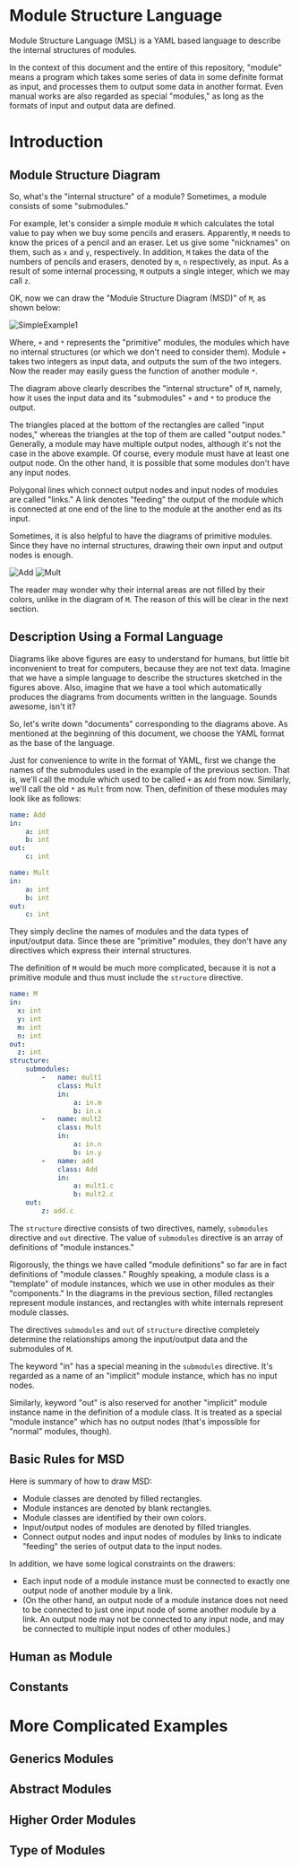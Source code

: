 # Module Structure Language
Module Structure Language (MSL) is a YAML based language to describe the internal structures of modules.

In the context of this document and the entire of this repository, "module" means a program which takes some series of data in some definite format as input, and processes them to output some data in another format.
Even manual works are also regarded as special "modules," as long as the formats of input and output data are defined.

# Introduction
## Module Structure Diagram
So, what's the "internal structure" of a module?
Sometimes, a module consists of some "submodules."

For example, let's consider a simple module `M` which calculates the total value to pay when we buy some pencils and erasers.
Apparently, `M` needs to know the prices of a pencil and an eraser.
Let us give some "nicknames" on them, such as `x` and `y`, respectively.
In addition, `M` takes the data of the numbers of pencils and erasers, denoted by `m`, `n` respectively, as input.
As a result of some internal processing, `M` outputs a single integer, which we may call `z`.

OK, now we can draw the "Module Structure Diagram (MSD)" of `M`, as shown below:

![SimpleExample1](fig/SimpleExample1.svg)

Where, `+` and `*` represents the "primitive" modules, the modules which have no internal structures (or which we don't need to consider them).
Module `+` takes two integers as input data, and outputs the sum of the two integers.
Now the reader may easily guess the function of another module `*`.

The diagram above clearly describes the "internal structure" of `M`, namely, how it uses the input data and its "submodules" `+` and `*` to produce the output.

The triangles placed at the bottom of the rectangles are called "input nodes," whereas the triangles at the top of them are called "output nodes."
Generally, a module may have multiple output nodes, although it's not the case in the above example.
Of course, every module must have at least one output node.
On the other hand, it is possible that some modules don't have any input nodes.

Polygonal lines which connect output nodes and input nodes of modules are called "links."
A link denotes "feeding" the output of the module which is connected at one end of the line to the module at the another end as its input.

Sometimes, it is also helpful to have the diagrams of primitive modules.
Since they have no internal structures, drawing their own input and output nodes is enough.

![Add](fig/Add.svg)
![Mult](fig/Mult.svg)

The reader may wonder why their internal areas are not filled by their colors, unlike in the diagram of `M`.
The reason of this will be clear in the next section.

## Description Using a Formal Language
Diagrams like above figures are easy to understand for humans, but little bit inconvenient to treat for computers, because they are not text data.
Imagine that we have a simple language to describe the structures sketched in the figures above.
Also, imagine that we have a tool which automatically produces the diagrams from documents written in the language.
Sounds awesome, isn't it?

So, let's write down "documents" corresponding to the diagrams above.
As mentioned at the beginning of this document, we choose the YAML format as the base of the language. 

Just for convenience to write in the format of YAML, first we change the names of the submodules used in the example of the previous section.
That is, we'll call the module which used to be called `+` as `Add` from now. Similarly, we'll call the old `*` as `Mult` from now.
Then, definition of these modules may look like as follows:

```yml
name: Add
in:
    a: int
    b: int
out:
    c: int
```

```yml
name: Mult
in:
    a: int
    b: int
out:
    c: int
```

They simply decline the names of modules and the data types of input/output data.
Since these are "primitive" modules, they don't have any directives which express their internal structures.

The definition of `M` would be much more complicated, because it is not a primitive module and thus must include the `structure` directive.

```yml
name: M
in:
  x: int
  y: int
  m: int
  n: int
out:
  z: int
structure:
    submodules:
        -   name: mult1
            class: Mult
            in:
                a: in.m
                b: in.x
        -   name: mult2
            class: Mult
            in:
                a: in.n
                b: in.y
        -   name: add
            class: Add
            in:
                a: mult1.c
                b: mult2.c
    out:
        z: add.c
```

The `structure` directive consists of two directives, namely, `submodules` directive and `out` directive. The value of `submodules` directive is an array of definitions of "module instances."

Rigorously, the things we have called "module definitions" so far are in fact definitions of "module classes."
Roughly speaking, a module class is a "template" of module instances, which we use in other modules as their "components."
In the diagrams in the previous section, filled rectangles represent module instances, and rectangles with white internals represent module classes.

The directives `submodules` and `out` of `structure` directive completely determine the relationships among the input/output data and the submodules of `M`.

The keyword "in" has a special meaning in the `submodules` directive.
It's regarded as a name of an "implicit" module instance, which has no input nodes.

Similarly, keyword "out" is also reserved for another "implicit" module instance name in the definition of a module class.
It is treated as a special "module instance" which has no output nodes (that's impossible for "normal" modules, though).

## Basic Rules for MSD
Here is summary of how to draw MSD:
- Module classes are denoted by filled rectangles.
- Module instances are denoted by blank rectangles.
- Module classes are identified by their own colors.
- Input/output nodes of modules are denoted by filled triangles.
- Connect output nodes and input nodes of modules by links to indicate "feeding" the series of output data to the input nodes.

In addition, we have some logical constraints on the drawers:
- Each input node of a module instance must be connected to exactly one output node of another module by a link.
- (On the other hand, an output node of a module instance does not need to be connected to just one input node of some another module by a link. An output node may not be connected to any input node, and may be connected to multiple input nodes of other modules.)

## Human as Module
## Constants

# More Complicated Examples
## Generics Modules
## Abstract Modules
## Higher Order Modules
## Type of Modules
